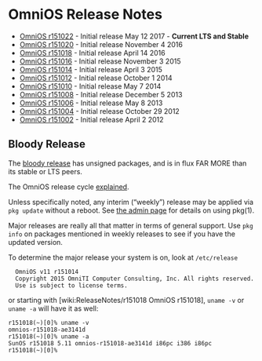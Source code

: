 OmniOS Release Notes
====================

* [OmniOS r151022](ReleaseNotes/r151022.md) - Initial release May 12 2017 - **Current LTS and Stable**
* [OmniOS r151020](ReleaseNotes/r151020.md) - Initial release November 4 2016
* [OmniOS r151018](ReleaseNotes/r151018.md) - Initial release April 14 2016
* [OmniOS r151016](ReleaseNotes/r151016.md) - Initial release November 3 2015
* [OmniOS r151014](ReleaseNotes/r151014.md) - Initial release April 3 2015
* [OmniOS r151012](ReleaseNotes/r151012.md) - Initial release October 1 2014
* [OmniOS r151010](ReleaseNotes/r151010.md) - Initial release May 7 2014
* [OmniOS r151008](ReleaseNotes/r151008.md) - Initial release December 5 2013
* [OmniOS r151006](ReleaseNotes/r151006.md) - Initial release May 8 2013
* [OmniOS r151004](ReleaseNotes/r151004.md) - Initial release October 29 2012
* [OmniOS r151002](ReleaseNotes/r151002.md) - Initial release April 2 2012

## Bloody Release

The [bloody release](Bloody.md) has unsigned packages, and is in flux FAR MORE than its stable or LTS peers.

The OmniOS release cycle [explained](ReleaseCycle.md).

Unless specifically noted, any interim (“weekly”) release may be applied
via ```pkg update``` without a reboot. See [the admin page](GeneralAdministration.md#PackageManagement)
for details on using pkg(1).

Major releases are really all that matter in terms of general support.
Use ```pkg info``` on packages mentioned in weekly releases to see if you
have the updated version.

To determine the major release your system is on, look at ```/etc/release```

```
  OmniOS v11 r151014
  Copyright 2015 OmniTI Computer Consulting, Inc. All rights reserved.
  Use is subject to license terms.
```

or starting with \[wiki:ReleaseNotes/r151018 OmniOS r151018\], ```uname -v``` or ```uname -a``` will
have it as well:

```
r151018(~)[0]% uname -v
omnios-r151018-ae3141d
r151018(~)[0]% uname -a
SunOS r151018 5.11 omnios-r151018-ae3141d i86pc i386 i86pc
r151018(~)[0]% 
```